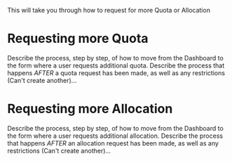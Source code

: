 This will take you through how to request for more Quota or Allocation


# Requesting more Quota

Describe the process, step by step, of how to move from the Dashboard to the form where a user requests additional quota.
Describe the process that happens *AFTER* a quota request has been made, as well as any restrictions (Can't create another)...

# Requesting more Allocation

Describe the process, step by step, of how to move from the Dashboard to the form where a user requests additional allocation.
Describe the process that happens *AFTER* an allocation request has been made, as well as any restrictions (Can't create another)...
